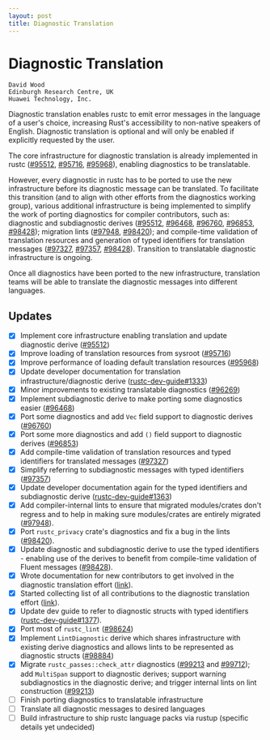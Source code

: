 ```yaml
---
layout: post
title: Diagnostic Translation
---
```


# Diagnostic Translation
```
David Wood
Edinburgh Research Centre, UK
Huawei Technology, Inc.
```

Diagnostic translation enables rustc to emit error messages in the language of
a user's choice, increasing Rust's accessibility to non-native speakers of
English. Diagnostic translation is optional and will only be enabled if
explicitly requested by the user.

The core infrastructure for diagnostic translation is already implemented in
rustc ([#95512], [#95716], [#95968]), enabling diagnostics to be translatable.

However, every diagnostic in rustc has to be ported to use the new
infrastructure before its diagnostic message can be translated. To facilitate
this transition (and to align with other efforts from the diagnostics working
group), various additional infrastructure is being implemented to simplify the
work of porting diagnostics for compiler contributors, such as: diagnostic and
subdiagnostic derives ([#95512], [#96468], [#96760], [#96853], [#98428]);
migration lints ([#97948], [#98420]); and compile-time validation of
translation resources and generation of typed identifiers for translation
messages ([#97327], [#97357], [#98428]). Transition to translatable diagnostic
infrastructure is ongoing.

Once all diagnostics have been ported to the new infrastructure, translation
teams will be able to translate the diagnostic messages into different
languages.

## Updates
- [x] Implement core infrastructure enabling translation and update diagnostic
      derive ([#95512])
- [x] Improve loading of translation resources from sysroot ([#95716])
- [x] Improve performance of loading default translation resources ([#95968])
- [x] Update developer documentation for translation infrastructure/diagnostic
      derive ([rustc-dev-guide#1333])
- [x] Minor improvements to existing translatable diagnostics ([#96269])
- [x] Implement subdiagnostic derive to make porting some diagnostics easier
      ([#96468])
- [x] Port some diagnostics and add `Vec` field support to diagnostic derives
      ([#96760])
- [x] Port some more diagnostics and add `()` field support to diagnostic
      derives ([#96853])
- [x] Add compile-time validation of translation resources and typed
      identifiers for translated messages ([#97327])
- [x] Simplify referring to subdiagnostic messages with typed identifiers
      ([#97357])
- [x] Update developer documentation again for the typed identifiers and
      subdiagnostic derive ([rustc-dev-guide#1363])
- [x] Add compiler-internal lints to ensure that migrated modules/crates don't
      regress and to help in making sure modules/crates are entirely migrated
      ([#97948]).
- [x] Port `rustc_privacy` crate's diagnostics and fix a bug in the lints
      ([#98420]).
- [x] Update diagnostic and subdiagnostic derive to use the typed identifiers -
      enabling use of the derives to benefit from compile-time validation of
      Fluent messages ([#98428]).
- [x] Wrote documentation for new contributors to get involved in the
      diagnostic translation effort ([link][intro_doc]).
- [x] Started collecting list of all contributions to the diagnostic
      translation effort ([link][contributions_doc]).
- [x] Update dev guide to refer to diagnostic structs with typed identifiers
      ([rustc-dev-guide#1377]).
- [x] Port most of `rustc_lint` ([#98624])
- [x] Implement `LintDiagnostic` derive which shares infrastructure with
      existing derive diagnostics and allows lints to be represented as
      diagnostic structs ([#98884])
- [x] Migrate `rustc_passes::check_attr` diagnostics ([#99213] and [#99712]);
      add `MultiSpan` support to diagnostic derives; support warning
      subdiagnostics in the diagnostic derive; and trigger internal lints on
      lint construction ([#99213])
- [ ] Finish porting diagnostics to translatable infrastructure
- [ ] Translate all diagnostic messages to desired languages
- [ ] Build infrastructure to ship rustc language packs via rustup (specific
      details yet undecided)

[#95512]: https://github.com/rust-lang/rust/pull/95512
[#95716]: https://github.com/rust-lang/rust/pull/95716
[#95968]: https://github.com/rust-lang/rust/pull/95968
[#96269]: https://github.com/rust-lang/rust/pull/96269
[#96468]: https://github.com/rust-lang/rust/pull/96468
[#96760]: https://github.com/rust-lang/rust/pull/96760
[#96853]: https://github.com/rust-lang/rust/pull/96853
[#97327]: https://github.com/rust-lang/rust/pull/97327
[#97357]: https://github.com/rust-lang/rust/pull/97357
[#97948]: https://github.com/rust-lang/rust/pull/97948
[#98420]: https://github.com/rust-lang/rust/pull/98420
[#98428]: https://github.com/rust-lang/rust/pull/98428
[#98624]: https://github.com/rust-lang/rust/pull/98624
[#98884]: https://github.com/rust-lang/rust/pull/98884
[#99213]: https://github.com/rust-lang/rust/pull/99213
[#99712]: https://github.com/rust-lang/rust/pull/99712
[rustc-dev-guide#1333]: https://github.com/rust-lang/rustc-dev-guide/pull/1333
[rustc-dev-guide#1363]: https://github.com/rust-lang/rustc-dev-guide/pull/1363
[rustc-dev-guide#1377]: https://github.com/rust-lang/rustc-dev-guide/pull/1377
[intro_doc]: https://hackmd.io/@davidtwco/Bk0wTF2u5
[contributions_doc]: https://hackmd.io/@davidtwco/rkXSbLg95
